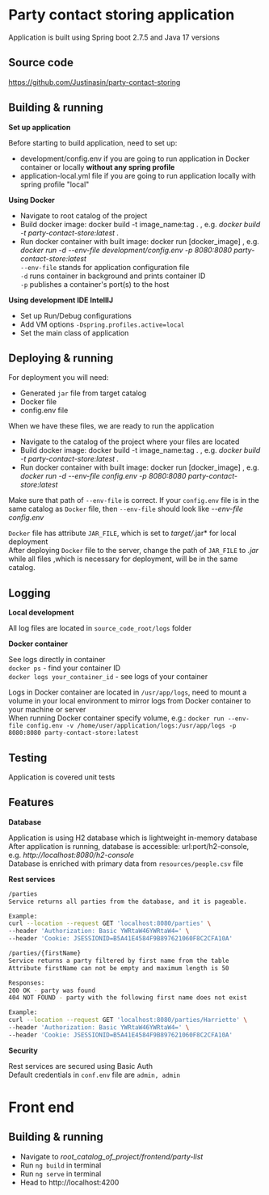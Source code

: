 # Party contact storing application

Application is built using Spring boot 2.7.5 and Java 17 versions

## Source code

https://github.com/Justinasin/party-contact-storing


## Building & running

**Set up application**

Before starting to build application, need to set up:

- development/config.env if you are going to run application in Docker container or locally **without any spring profile**
- application-local.yml file if you are going to run application locally with spring profile "local"

**Using Docker**

- Navigate to root catalog of the project
- Build docker image: docker build -t image_name:tag . , e.g. *docker build -t party-contact-store:latest
  .*
- Run docker container with built image: docker run [docker_image] , e.g. *docker run -d --env-file
  development/config.env -p 8080:8080 party-contact-store:latest*  
  `--env-file` stands for application configuration file  
  `-d` runs container in background and prints container ID  
  `-p` publishes a container's port(s) to the host

**Using development IDE IntellIJ**

- Set up Run/Debug configurations
- Add VM options `-Dspring.profiles.active=local`
- Set the main class of application

## Deploying & running

For deployment you will need:

- Generated `jar` file from target catalog
- Docker file
- config.env file

When we have these files, we are ready to run the application

- Navigate to the catalog of the project where your files are located
- Build docker image: docker build -t image_name:tag . , e.g. *docker build -t party-contact-store:latest
  .*
- Run docker container with built image: docker run [docker_image] , e.g. *docker run -d --env-file
  config.env -p 8080:8080 party-contact-store:latest*

Make sure that path of `--env-file` is correct. If your `config.env` file is in the same catalog
as `Docker`
file, then `--env-file` should look like *--env-file config.env*

`Docker` file has attribute `JAR_FILE`, which is set to *target/*.jar* for local deployment  
After deploying `Docker` file to the server, change the path of `JAR_FILE` to *.jar* while all files
,which is necessary for deployment, will be in the same catalog.

## Logging

**Local development**

All log files are located in `source_code_root/logs` folder

**Docker container**

See logs directly in container  
`docker ps` - find your container ID  
`docker logs your_container_id` - see logs of your container  

Logs in Docker container are located in `/usr/app/logs`, need to mount a volume in your local environment
to mirror logs from Docker container to your machine or server  
When running Docker container specify volume, e.g.: 
`docker run --env-file config.env -v /home/user/application/logs:/usr/app/logs -p 8080:8080 party-contact-store:latest`

## Testing

Application is covered unit tests 

## Features

**Database**

Application is using H2 database which is lightweight in-memory database  
After application is running, database is accessible: url:port/h2-console,
e.g. *http://localhost:8080/h2-console*  
Database is enriched with primary data from `resources/people.csv` file

**Rest services**

```sh
/parties  
Service returns all parties from the database, and it is pageable.

Example: 
curl --location --request GET 'localhost:8080/parties' \
--header 'Authorization: Basic YWRtaW46YWRtaW4=' \
--header 'Cookie: JSESSIONID=B5A41E4584F9B897621060F8C2CFA10A'
```

```sh  
/parties/{firstName}  
Service returns a party filtered by first name from the table  
Attribute firstName can not be empty and maximum length is 50 

Responses:  
200 OK - party was found  
404 NOT FOUND - party with the following first name does not exist  

Example:
curl --location --request GET 'localhost:8080/parties/Harriette' \
--header 'Authorization: Basic YWRtaW46YWRtaW4=' \
--header 'Cookie: JSESSIONID=B5A41E4584F9B897621060F8C2CFA10A'
```

**Security**  

Rest services are secured using Basic Auth  
Default credentials in `conf.env` file are `admin, admin`

# Front end   

## Building & running

- Navigate to *root_catalog_of_project/frontend/party-list*
- Run `ng build` in terminal
- Run `ng serve` in terminal
- Head to http://localhost:4200